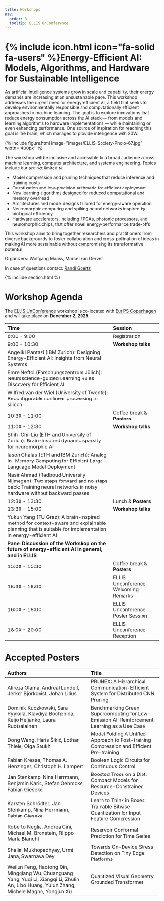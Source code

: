 ```yaml
---
title: Workshops
nav:
  order: 3
  tooltip: ELLIS UnConference
---
```


# {% include icon.html icon="fa-solid fa-users" %}Energy-Efficient AI: Models, Algorithms, and Hardware for Sustainable Intelligence

As artificial intelligence systems grow in scale and capability, their energy demands are increasing at an unsustainable pace. This workshop addresses the urgent need for energy-efficient AI, a field that seeks to develop environmentally responsible and computationally efficient approaches to machine learning. The goal is to explore innovations that reduce energy consumption across the AI stack — from models and learning algorithms to hardware implementations — while maintaining or even enhancing performance. One source of inspiration for reaching this goal is the brain, which manages to provide intelligence with 20W. 

{% include figure.html image="images/ELLIS-Society-Photo-67.jpg" width="400px" %}

The workshop will be inclusive and accessible to a broad audience across machine learning, computer architecture, and systems engineering. Topics include but are not limited to: 

- Model compression and pruning techniques that reduce inference and training costs
- Quantization and low-precision arithmetic for efficient deployment
- New learning algorithms designed for reduced computational and memory overhead
- Architectures and model designs tailored for energy-aware operation
- Neuromorphic computing and spiking neural networks inspired by biological efficiency
- Hardware accelerators, including FPGAs, photonic processors, and neuromorphic chips, that offer novel energy-performance trade-offs

This workshop aims to bring together researchers and practitioners from diverse backgrounds to foster collaboration and cross-pollination of ideas in making AI more sustainable without compromising its transformative potential.

Organizers: Wolfgang Maass, Marcel van Gerven

In case of questions contact: [Randi Goertz](mailto:randi.goertz@tugraz.at)

{% include section.html %}

# Workshop Agenda

The [ELLIS UnConference](https://eurips.cc/ellis/) workshop is co-located with [EurIPS Copenhagen](https://eurips.cc/) and will take place on **December 2, 2025**.

**Time** | **Session**
:--------|:-----------
8:00 - 9:00 | Registration  
9:00 - 10:30 | **Workshop talks**
  |  Angeliki Pantazi (IBM Zurich): Designing Energy-Efficient AI: Insights from Neural Systems  
  |  Emre Neftci (Forschungszentrum Jülich): Neuroscience-guided Learning Rules Discovery for Efficient AI
  |  Wilfred van der Wiel (University of Twente): Reconfigurable nonlinear processing in silicon
10:30 - 11:00 | Coffee break & **Posters**
11:00 - 12:30 | **Workshop talks** 
  |  Shih-Chii Liu (ETH and University of Zurich): Brain-inspired dynamic sparsity for neuromorphic AI  
  |  Iason Chalas (ETH and IBM Zurich): Analog In-Memory Computing for Efficient Large Language Model Deployment
  |  Nasir Ahmad (Radboud University Nijmegen): Two steps forward and no steps back: Training neural networks in noisy hardware without backward passes
12:30 - 13:30 | Lunch & **Posters**
13:30 - 15:00 | **Workshop talks** 
  |  Yukun Yang (TU Graz): A brain-inspired method for context-aware and explainable planning that is suitable for implementation in energy-efficient AI
  | **Panel Discussion of the Workshop on the future of energy-efficient AI in general, and in ELLIS**
15:00 - 15:30 | Coffee break & **Posters**
15:30 - 16:00 | ELLIS Unconference Welcoming Remarks  
16:00 - 18:00 | ELLIS Unconference Poster Session  
18:00 - 20:00 | ELLIS Unconference Reception

# Accepted Posters 

**Authors**|**Title**
:--------|:-----------
Alireza Olama, Andreal Lundell, Jerker Björkqvist, Johan Lilius | PRUNEX: A Hierarchical Communication-Efficient System for Distributed CNN Pruning
Dominik Kuczkowski, Sara Pyykölä, Klavdiya Bochenina, Keijo Heljanko, Laura Ruotsalainen | Benchmarking Green Supercomputing for Low-Emission AI: Reinforcement Learning as a Use Case
Dong Wang, Haris Šikić, Lothar Thiele, Olga Saukh | Model Folding A Unified Approach to Post-training Compression and Efficient Pre-training
Fabian Kresse, Thomas A. Henzinger, Christoph H. Lampert | Boolean Logic Circuits for Continuous Control
Jan Stenkamp, Nina Herrmann, Benjamin Karic, Stefan Oehmcke, Fabian Gieseke | Boosted Trees on a Diet: Compact Models for Resource-Constrained Devices
Karsten Schrödter, Jan Stenkamp, Nina Herrmann, Fabian Gieseke | Learn to Think in Boxes: Trainable Bitwise Quantization for Input Feature Compression
Roberto Neglia, Andrea Cini, Michael M. Bronstein, Filippo Maria Bianchi | Reservoir Conformal Prediction for Time Series
Shalini Mukhopadhyay, Urmi Jana, Swarnava Dey | Towards On-Device Stress Detection on Tiny Edge Platforms
Weilun Feng, Haotong Qin, Mingqiang Wu, Chuanguang Yang, Yuqi Li, Xiangqi Li, Zhulin An, Libo Huang, Yulun Zhang, Michele Magno, Yongjun Xu | Quantized Visual Geometry Grounded Transformer